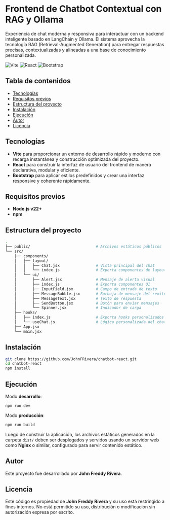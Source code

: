 # Frontend de Chatbot Contextual con RAG y Ollama

Experiencia de chat moderna y responsiva para interactuar con un backend inteligente basado en LangChain y Ollama. El sistema aprovecha la tecnología RAG (Retrieval-Augmented Generation) para entregar respuestas precisas, contextualizadas y alineadas a una base de conocimiento personalizada.

![Vite](https://img.shields.io/badge/Vite-6.x-9463f7?logo=vite)
![React](https://img.shields.io/badge/React-19.x-blue?logo=react)
![Bootstrap](https://img.shields.io/badge/Bootstrap-5.x-7A52B3?logo=bootstrap)

## Tabla de contenidos

- [Tecnologías](#tecnologías)
- [Requisitos previos](#requisitos-previos)
- [Estructura del proyecto](#estructura-del-proyecto)
- [Instalación](#instalación)
- [Ejecución](#ejecución)
- [Autor](#autor)
- [Licencia](#licencia)

## Tecnologías

- **Vite** para proporcionar un entorno de desarrollo rápido y moderno con recarga instantánea y construcción optimizada del proyecto.
- **React** para construir la interfaz de usuario del frontend de manera declarativa, modular y eficiente.
- **Bootstrap** para aplicar estilos predefinidos y crear una interfaz responsive y coherente rápidamente.

## Requisitos previos

- **Node.js v22+**
- **npm**

## Estructura del proyecto

```bash
.
├── public/                             # Archivos estáticos públicos
└── src/
    ├── components/
    │   ├── layout/
    │   │   ├── Chat.jsx                # Vista principal del chat
    │   │   └── index.js                # Exporta componentes de layout
    │   └── ui/
    │       ├── Alert.jsx               # Mensaje de alerta visual
    │       ├── index.js                # Exporta componentes UI
    │       ├── InputField.jsx          # Campo de entrada de texto
    │       ├── MessageBubble.jsx       # Burbuja de mensaje del remitente
    │       ├── MessageText.jsx         # Texto de respuesta
    │       ├── SendButton.jsx          # Botón para enviar mensajes
    │       └── Spinner.jsx             # Indicador de carga
    ├── hooks/
    │   ├── index.js                    # Exporta hooks personalizados
    │   └── useChat.js                  # Lógica personalizada del chat
    ├── App.jsx
    └── main.jsx
```

## Instalación

```bash
git clone https://github.com/JohnFRivera/chatbot-react.git
cd chatbot-react
npm install
```

## Ejecución

Modo **desarrollo**:

```bash
npm run dev
```

Modo **producción**:

```bash
npm run build
```

Luego de construir la aplicación, los archivos estáticos generados en la carpeta `dist/` deben ser desplegados y servidos usando un servidor web como **Nginx** o similar, configurado para servir contenido estático.

## Autor

Este proyecto fue desarrollado por **John Freddy Rivera**.

## Licencia

Este código es propiedad de **John Freddy Rivera** y su uso está restringido a fines internos. No está permitido su uso, distribución o modificación sin autorización expresa por escrito.

